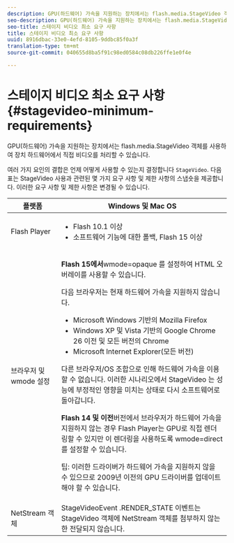 ```yaml
---
description: GPU(하드웨어) 가속을 지원하는 장치에서는 flash.media.StageVideo 객체를 사용하여 장치 하드웨어에서 직접 비디오를 처리할 수 있습니다.
seo-description: GPU(하드웨어) 가속을 지원하는 장치에서는 flash.media.StageVideo 객체를 사용하여 장치 하드웨어에서 직접 비디오를 처리할 수 있습니다.
seo-title: 스테이지 비디오 최소 요구 사항
title: 스테이지 비디오 최소 요구 사항
uuid: 8916dbac-33e0-4efd-8105-9ddbc85f0a3f
translation-type: tm+mt
source-git-commit: 040655d8ba5f91c98ed0584c08db226ffe1e0f4e

---
```



# 스테이지 비디오 최소 요구 사항{#stagevideo-minimum-requirements}

GPU(하드웨어) 가속을 지원하는 장치에서는 flash.media.StageVideo 객체를 사용하여 장치 하드웨어에서 직접 비디오를 처리할 수 있습니다.

<!--<a id="section_64DDAA8DB215493E8A7CA6636819D350"></a>-->

여러 가지 요인의 결합은 언제 어떻게 사용할 수 있는지 결정합니다 `StageVideo`. 다음 표는 StageVideo 사용과 관련된 몇 가지 요구 사항 및 제한 사항의 스냅숏을 제공합니다. 이러한 요구 사항 및 제한 사항은 변경될 수 있습니다.

<table id="table_882F4462A5AE47E28A60A39D112164A7"> 
 <thead> 
  <tr> 
   <th colname="col1" class="entry"> 플랫폼 </th> 
   <th colname="col2" class="entry"> Windows 및 Mac OS </th> 
  </tr>
 </thead>
 <tbody> 
  <tr> 
   <td colname="col1"> Flash Player </td> 
   <td colname="col2"> 
    <ul id="ul_s42_lm2_jp"> 
     <li id="li_308FA9EC206B437A9EE04C29F9480B73">Flash 10.1 이상 </li> 
     <li id="li_5898EDB0D12A43389076BCC7F4A27A0A">소프트웨어 기능에 대한 폴백, Flash 15 이상 </li> 
    </ul> </td> 
  </tr> 
  <tr> 
   <td colname="col1">브라우저 및 <span class="codeph"> wmode</span> 설정 </td> 
   <td colname="col2"> <p><b>Flash 15에서</b>wmode=opaque <span class="codeph"> 를</span> 설정하여 HTML 오버레이를 사용할 수 있습니다. </p> <p>다음 브라우저는 현재 하드웨어 가속을 지원하지 않습니다. 
     <ul id="ul_frv_ykf_jp"> 
      <li id="li_3D407A61FEE042A9B85A6EFACA6D7719">Microsoft Windows 기반의 Mozilla Firefox </li> 
      <li id="li_39B85AC352564DA8B86EA826638F1F4B">Windows XP 및 Vista 기반의 Google Chrome 26 이전 및 모든 버전의 Chrome </li> 
      <li id="li_0042BA6070C849E6B7C4B4BF4333F712">Microsoft Internet Explorer(모든 버전) </li> 
     </ul>다른 브라우저/OS 조합으로 인해 하드웨어 가속을 이용할 수 없습니다. 이러한 시나리오에서 StageVideo <span class="codeph"> 는</span> 성능에 부정적인 영향을 미치는 상태로 다시 소프트웨어로 돌아갑니다. </p> <p><b>Flash 14 및 이전</b>버전에서 브라우저가 하드웨어 가속을 지원하지 않는 경우 Flash Player는 GPU로 직접 렌더링할 수 있지만 이 렌더링을 사용하도록 wmode=direct <span class="codeph"></span> 를 설정할 수 있습니다. <p>팁: 이러한 드라이버가 하드웨어 가속을 지원하지 않을 수 있으므로 2009년 이전의 GPU 드라이버를 업데이트해야 할 수 있습니다. </p> </p> </td> 
  </tr> 
  <tr> 
   <td colname="col1"> NetStream 객체 </td> 
   <td colname="col2">StageVideoEvent <span class="codeph"> .RENDER_STATE</span> 이벤트는 StageVideo <span class="codeph"> 객체에 NetStream</span> 객체를 첨부하지 않는 한 <span class="codeph"> 전달되지</span> 않습니다. </td> 
  </tr> 
 </tbody> 
</table>

